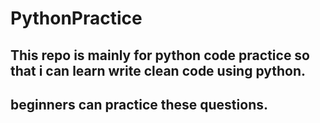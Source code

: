 # PythonPractice

## This repo is mainly for python code practice so that i can learn write clean code using python.
## beginners can practice these questions.